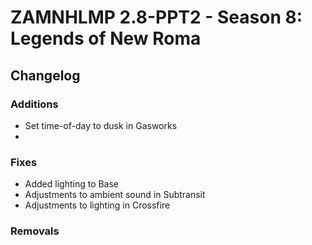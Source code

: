 # ZAMNHLMP 2.8-PPT2 - Season 8: Legends of New Roma
## Changelog
### Additions
- Set time-of-day to dusk in Gasworks
- 

### Fixes
- Added lighting to Base
- Adjustments to ambient sound in Subtransit
- Adjustments to lighting in Crossfire

### Removals
